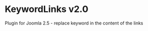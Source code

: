KeywordLinks v2.0
============

Plugin for Joomla 2.5 - replace keyword in the content of the links
